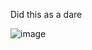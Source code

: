 Did this as a dare

![image](https://user-images.githubusercontent.com/100609687/211722838-1a27deec-d8e5-4599-8ff8-a5f2cc9aec6c.png)
